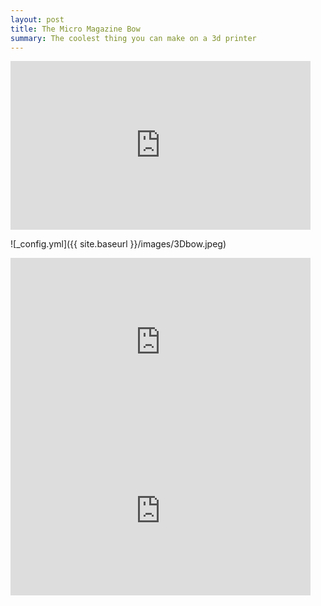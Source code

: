 ```yaml
---
layout: post
title: The Micro Magazine Bow
summary: The coolest thing you can make on a 3d printer
---
```


<iframe src="https://giphy.com/embed/h2kaJVP1jHvf1fmIFq" width="480" height="270" frameBorder="0" class="giphy-embed" allowFullScreen></iframe>


<!-- Import the component -->
<script type="module" src="https://unpkg.com/@google/model-viewer/dist/model-viewer.js"></script>
<script nomodule src="https://unpkg.com/@google/model-viewer/dist/model-viewer-legacy.js"></script>

<!-- Use it like any other HTML element -->
<model-viewer src="/images/Combined3Dbow.glb" style="width:500px; height:500px;" auto-rotate camera-controls camera-orbit="180deg 30deg 105%"></model-viewer>

![_config.yml]({{ site.baseurl }}/images/3Dbow.jpeg)

<iframe src="https://giphy.com/embed/Jo7IXPdsl4rRMe0qAz" width="480" height="270" frameBorder="0" class="giphy-embed" allowFullScreen></iframe>

<iframe src="https://giphy.com/embed/VJZHLzco94uovR1THg" width="480" height="270" frameBorder="0" class="giphy-embed" allowFullScreen></iframe>
